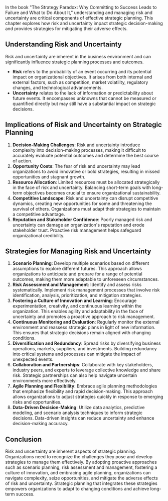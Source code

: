 
In the book "The Strategy Paradox: Why Committing to Success Leads to Failure and What to Do About It," understanding and managing risk and uncertainty are critical components of effective strategic planning. This chapter explores how risk and uncertainty impact strategic decision-making and provides strategies for mitigating their adverse effects.

Understanding Risk and Uncertainty
----------------------------------

Risk and uncertainty are inherent in the business environment and can significantly influence strategic planning processes and outcomes.

* **Risk** refers to the probability of an event occurring and its potential impact on organizational objectives. It arises from both internal and external factors, such as competition, market volatility, regulatory changes, and technological advancements.
* **Uncertainty** relates to the lack of information or predictability about future events. It encompasses unknowns that cannot be measured or quantified directly but may still have a substantial impact on strategic decisions.

Implications of Risk and Uncertainty on Strategic Planning
----------------------------------------------------------

1. **Decision-Making Challenges**: Risk and uncertainty introduce complexity into decision-making processes, making it difficult to accurately evaluate potential outcomes and determine the best course of action.
2. **Opportunity Costs**: The fear of risk and uncertainty may lead organizations to avoid innovative or bold strategies, resulting in missed opportunities and stagnant growth.
3. **Resource Allocation**: Limited resources must be allocated strategically in the face of risk and uncertainty. Balancing short-term goals with long-term objectives becomes crucial to ensure organizational sustainability.
4. **Competitive Landscape**: Risk and uncertainty can disrupt competitive dynamics, creating new opportunities for some and threatening the survival of others. Organizations must adapt their strategies to maintain a competitive advantage.
5. **Reputation and Stakeholder Confidence**: Poorly managed risk and uncertainty can damage an organization's reputation and erode stakeholder trust. Proactive risk management helps safeguard organizational credibility.

Strategies for Managing Risk and Uncertainty
--------------------------------------------

1. **Scenario Planning**: Develop multiple scenarios based on different assumptions to explore different futures. This approach allows organizations to anticipate and prepare for a range of potential outcomes, making them more adaptable to unforeseen circumstances.
2. **Risk Assessment and Management**: Identify and assess risks systematically. Implement risk management processes that involve risk identification, analysis, prioritization, and mitigation strategies.
3. **Fostering a Culture of Innovation and Learning**: Encourage experimentation, creativity, and continuous learning within the organization. This enables agility and adaptability in the face of uncertainty and promotes a proactive approach to risk management.
4. **Continuous Monitoring and Evaluation**: Regularly monitor the external environment and reassess strategic plans in light of new information. This ensures that strategic decisions remain aligned with changing conditions.
5. **Diversification and Redundancy**: Spread risks by diversifying business operations, markets, suppliers, and investments. Building redundancy into critical systems and processes can mitigate the impact of unexpected events.
6. **Collaboration and Partnerships**: Collaborate with key stakeholders, industry peers, and experts to leverage collective knowledge and share risk. Strategic partnerships can also help navigate uncertain environments more effectively.
7. **Agile Planning and Flexibility**: Embrace agile planning methodologies that emphasize flexibility and rapid decision-making. This approach allows organizations to adjust strategies quickly in response to emerging risks and opportunities.
8. **Data-Driven Decision-Making**: Utilize data analytics, predictive modeling, and scenario analysis techniques to inform strategic decisions. Data-driven insights can reduce uncertainty and enhance decision-making accuracy.

Conclusion
----------

Risk and uncertainty are inherent aspects of strategic planning. Organizations need to recognize the challenges they pose and develop strategies to manage them effectively. By adopting proactive approaches such as scenario planning, risk assessment and management, fostering a culture of innovation, and embracing agile planning, organizations can navigate complexity, seize opportunities, and mitigate the adverse effects of risk and uncertainty. Strategic planning that integrates these strategies empowers organizations to adapt to changing conditions and achieve long-term success.

